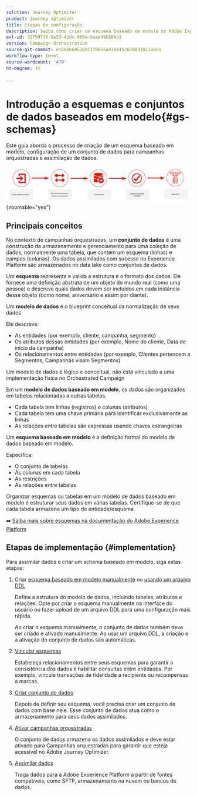 ```yaml
---
solution: Journey Optimizer
product: journey optimizer
title: Etapas de configuração
description: Saiba como criar um esquema baseado em modelo no Adobe Experience Platform fazendo upload de uma DDL
exl-id: 327597f6-8a53-42dc-966a-baae49b58bb3
version: Campaign Orchestration
source-git-commit: e189bb6a52691770655a436e45c6788d1011a8ca
workflow-type: tm+mt
source-wordcount: '470'
ht-degree: 1%

---
```



# Introdução a esquemas e conjuntos de dados baseados em modelo{#gs-schemas}

Este guia aborda o processo de criação de um esquema baseado em modelo, configuração de um conjunto de dados para campanhas orquestradas e assimilação de dados.

![esquema](assets/do-not-localize/schema_admin.png){zoomable="yes"}

## Principais conceitos

No contexto de campanhas orquestradas, um **conjunto de dados** é uma construção de armazenamento e gerenciamento para uma coleção de dados, normalmente uma tabela, que contém um esquema (linhas) e campos (colunas). Os dados assimilados com sucesso na Experience Platform são armazenados no data lake como conjuntos de dados.

Um **esquema** representa e valida a estrutura e o formato dos dados. Ele fornece uma definição abstrata de um objeto do mundo real (como uma pessoa) e descreve quais dados devem ser incluídos em cada instância desse objeto (como nome, aniversário e assim por diante).

Um **modelo de dados** é o blueprint conceitual da normalização de seus dados

Ele descreve:

* As entidades (por exemplo, cliente, campanha, segmento)
* Os atributos dessas entidades (por exemplo, Nome do cliente, Data de início da campanha)
* Os relacionamentos entre entidades (por exemplo, Clientes pertencem a Segmentos, Campanhas visam Segmentos)

Um modelo de dados é lógico e conceitual, não está vinculado a uma implementação física no Orchestrated Campaign

Em um **modelo de dados baseado em modelo**, os dados são organizados em tabelas relacionadas a outras tabelas.

* Cada tabela tem linhas (registros) e colunas (atributos)
* Cada tabela tem uma chave primária para identificar exclusivamente as linhas
* As relações entre tabelas são expressas usando chaves estrangeiras

Um **esquema baseado em modelo** é a definição formal do modelo de dados baseado em modelo.

Especifica:

* O conjunto de tabelas
* As colunas em cada tabela
* As restrições
* As relações entre tabelas

Organizar esquemas ou tabelas em um modelo de dados baseado em modelo é estruturar seus dados em várias tabelas. Certifique-se de que cada tabela armazene um tipo de entidade/esquema

➡️ [Saiba mais sobre esquemas na documentação do Adobe Experience Platform](https://experienceleague.adobe.com/pt-br/docs/experience-platform/xdm/ui/resources/schemas#create-model-based-schema)

## Etapas de implementação {#implementation}

Para assimilar dados e criar um schema baseado em modelo, siga estas etapas:

1. Criar [esquema baseado em modelo manualmente](manual-schema.md) ou [usando um arquivo DDL](file-upload-schema.md)

   Defina a estrutura do modelo de dados, incluindo tabelas, atributos e relações. Opte por criar o esquema manualmente na interface do usuário ou fazer upload de um arquivo DDL para uma configuração mais rápida.

   Ao criar o esquema manualmente, o conjunto de dados também deve ser criado e ativado manualmente. Ao usar um arquivo DDL, a criação e a ativação do conjunto de dados são automáticas.

1. [Vincular esquemas](file-upload-schema.md)

   Estabeleça relacionamentos entre seus esquemas para garantir a consistência dos dados e habilitar consultas entre entidades. Por exemplo, vincule transações de fidelidade a recipients ou recompensas a marcas.

1. [Criar conjunto de dados](manual-schema.md#dataset)

   Depois de definir seu esquema, você precisa criar um conjunto de dados com base nele. Esse conjunto de dados atua como o armazenamento para seus dados assimilados.

1. [Ativar campanhas orquestradas](manual-schema.md#enable)

   O conjunto de dados armazena os dados assimilados e deve estar ativado para Campanhas orquestradas para garantir que esteja acessível no Adobe Journey Optimizer.

1. [Assimilar dados](ingest-data.md)

   Traga dados para a Adobe Experience Platform a partir de fontes compatíveis, como SFTP, armazenamento na nuvem ou bancos de dados.

